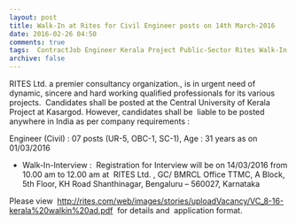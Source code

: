 ```yaml
---
layout: post
title: Walk-In at Rites for Civil Engineer posts on 14th March-2016   
date: 2016-02-26 04:50
comments: true
tags:  ContractJob Engineer Kerala Project Public-Sector Rites Walk-In 
archive: false
---
```

RITES Ltd. a premier consultancy organization., is in urgent need of dynamic, sincere and hard working qualified professionals for its various projects.  Candidates shall be posted at the Central University of Kerala Project at Kasargod. However, candidates shall be  liable to be posted anywhere in India as per company requirements : 



Engineer (Civil) : 07 posts (UR-5, OBC-1, SC-1), Age : 31 years as on 01/03/2016


- Walk-In-Interview :  Registration for Interview will be on 14/03/2016 from 10.00 am to 12.00 am at  RITES Ltd. , GC/ BMRCL Office TTMC, A Block, 5th Floor, KH Road Shanthinagar, Bengaluru – 560027, Karnataka 

Please view  <http://rites.com/web/images/stories/uploadVacancy/VC_8-16-kerala%20walkin%20ad.pdf>  for details and  application format.
